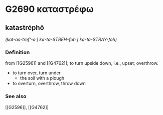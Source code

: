 # G2690 καταστρέφω

## katastréphō

_(kat-as-tref'-o | ka-ta-STREH-foh | ka-ta-STRAY-foh)_

### Definition

from [[G2596]] and [[G4762]]; to turn upside down, i.e., upset; overthrow.

- to turn over, turn under
  - the soil with a plough
- to overturn, overthrow, throw down

### See also

[[G2596]], [[G4762]]

